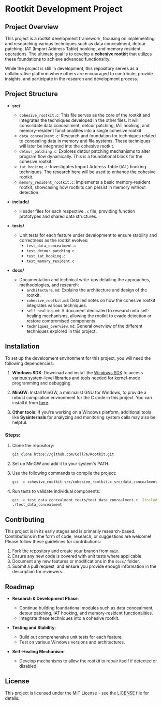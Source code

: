 # Rootkit Development Project

## Project Overview

This project is a rootkit development framework, focusing on implementing and researching various techniques such as data concealment, detour patching, IAT (Import Address Table) hooking, and memory resident operations. The ultimate goal is to develop a **cohesive rootkit** that utilizes these foundations to achieve advanced functionality.

While the project is still in development, this repository serves as a collaborative platform where others are encouraged to contribute, provide insights, and participate in the research and development process.

## Project Structure

- **src/**
  - `cohesive_rootkit.c`: This file serves as the core of the rootkit and integrates the techniques developed in the other files. It will consolidate data concealment, detour patching, IAT hooking, and memory-resident functionalities into a single cohesive rootkit.
  - `data_concealment.c`: Research and foundation for techniques related to concealing data in memory and file systems. These techniques will later be integrated into the cohesive rootkit.
  - `detour_patching.c`: Explores detour patching mechanisms to alter program flow dynamically. This is a foundational block for the cohesive rootkit.
  - `iat_hooking.c`: Investigates Import Address Table (IAT) hooking techniques. The research here will be used to enhance the cohesive rootkit.
  - `memory_resident_rootkit.c`: Implements a basic memory-resident rootkit, showcasing how rootkits can persist in memory without detection.

- **include/**
  - Header files for each respective `.c` file, providing function prototypes and shared data structures.

- **tests/**
  - Unit tests for each feature under development to ensure stability and correctness as the rootkit evolves:
    - `test_data_concealment.c`
    - `test_detour_patching.c`
    - `test_iat_hooking.c`
    - `test_memory_resident.c`

- **docs/**
  - Documentation and technical write-ups detailing the approaches, methodologies, and research:
    - `architecture.md`: Explains the architecture and design of the rootkit.
    - `cohesive_rootkit.md`: Detailed notes on how the cohesive rootkit integrates various techniques.
    - `self_healing.md`: A document dedicated to research into self-healing mechanisms, allowing the rootkit to evade detection or restore compromised components.
    - `techniques_overview.md`: General overview of the different techniques explored in this project.

## Installation

To set up the development environment for this project, you will need the following dependencies:

1. **Windows SDK**: Download and install the [Windows SDK](https://developer.microsoft.com/en-us/windows/downloads/windows-sdk/) to access various system-level libraries and tools needed for kernel-mode programming and debugging.
   
2. **MinGW**: Install MinGW, a minimalist GNU for Windows, to provide a robust compilation environment for the C code in this project. You can install it from [here](http://www.mingw.org/).

3. **Other tools**: If you're working on a Windows platform, additional tools like **Sysinternals** for analyzing and monitoring system calls may also be helpful.

### Steps:

1. Clone the repository:
   ```bash
   git clone https://github.com/Coll76/Rootkit.git
   ```

2. Set up MinGW and add it to your system's PATH.

3. Use the following commands to compile the project:

   ```bash
   gcc -o cohesive_rootkit src/cohesive_rootkit.c src/data_concealment.c src/detour_patching.c src/iat_hooking.c src/memory_resident_rootkit.c -Iinclude
   ```

4. Run tests to validate individual components:

   ```bash
   gcc -o test_data_concealment tests/test_data_concealment.c -Iinclude
   ./test_data_concealment
   ```

## Contributing

This project is in its early stages and is primarily research-based. Contributions in the form of code, research, or suggestions are welcome! Please follow these guidelines for contributions:

1. Fork the repository and create your branch from `main`.
2. Ensure any new code is covered with unit tests where applicable.
3. Document any new features or modifications in the `docs/` folder.
4. Submit a pull request, and ensure you provide enough information in the description for reviewers.

## Roadmap

- **Research & Development Phase**:  
  - Continue building foundational modules such as data concealment, detour patching, IAT hooking, and memory-resident functionalities.
  - Integrate these techniques into a cohesive rootkit.
  
- **Testing and Stability**:  
  - Build out comprehensive unit tests for each feature.
  - Test on various Windows versions and architectures.

- **Self-Healing Mechanism**:  
  - Develop mechanisms to allow the rootkit to repair itself if detected or disabled.

## License

This project is licensed under the MIT License - see the [LICENSE](LICENSE) file for details.


